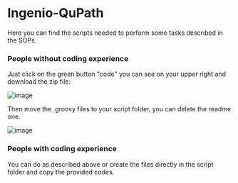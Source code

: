 # Ingenio-QuPath
Here you can find the scripts needed to perform some tasks described in the SOPs. 

### People without coding experience
Just click on the green button "code" you can see on your upper right and download the zip file: 

![image](https://user-images.githubusercontent.com/1781647/162582253-0cd55d3b-b012-4ee7-8fd7-296a13ab3ce5.png)

Then move the .groovy files to your script folder, you can delete the readme one.

![image](https://user-images.githubusercontent.com/1781647/162582352-e8691f34-1a74-4ded-8887-b7539d92f2d6.png)

### People with coding experience
You can do as described above or create the files directly in the script folder and copy the provided codes.
